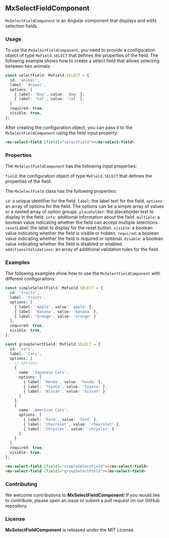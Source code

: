 ## MxSelectFieldComponent
`MxSelectFieldComponent` is an Angular component that displays and edits selection fields.

### Usage
To use the `MxSelectFieldComponent`, you need to provide a configuration object of type `MxField.SELECT` that defines the properties of the field. The following example shows how to create a select field that allows selecting between two animals:

```ts
const selectField: MxField.SELECT = {
  id: 'animal',
  label: 'Animal',
  options: [
    { label: 'Dog', value: 'dog' },
    { label: 'Cat', value: 'cat' },
  ]
  required: true,
  visible: true,
};
```

After creating the configuration object, you can pass it to the `MxSelectFieldComponent` using the field input property:

```html
<mx-select-field [field]="selectField"></mx-select-field>
```

### Properties
The `MxSelectFieldComponent` has the following input properties:

`field`: the configuration object of type `MxField.SELECT` that defines the properties of the field.

The `MxSelectField` class has the following properties:

`id`: a unique identifier for the field.
`label`: the label text for the field.
`options`: an array of options for the field. The options can be a simple array of values or a nested array of option groups.
`placeholder`: the placeholder text to display in the field.
`info`: additional information about the field.
`multiple`: a boolean value indicating whether the field can accept multiple selections.
`reset`Label: the label to display for the reset button.
`visible`: a boolean value indicating whether the field is visible or hidden.
`required`: a boolean value indicating whether the field is required or optional.
`disable`: a boolean value indicating whether the field is disabled or enabled.
`additionalValidations`: an array of additional validation rules for the field.

### Examples
The following examples show how to use the `MxSelectFieldComponent` with different configurations:
```ts
const simpleSelectField: MxField.SELECT = {
  id: 'fruits',
  label: 'Fruits',
  options: [
    { label: 'Apple', value: 'apple' },
    { label: 'Banana', value: 'banana' },
    { label: 'Orange', value: 'orange' }
  ],
  required: true,
  visible: true,
};

const groupSelectField: MxField.SELECT = {
  id: 'cars',
  label: 'Cars',
  options: [
    // options
    {
      name: 'Japanese Cars',
      options: [
        { label: 'Honda', value: 'honda' },
        { label: 'Toyota', value: 'toyota' },
        { label: 'Nissan', value: 'nissan' }
      ]
    },
    {
      name: 'American Cars',
      options: [
        { label: 'Ford', value: 'ford' },
        { label: 'Chevrolet', value: 'chevrolet' },
        { label: 'Chrysler', value: 'chrysler' }
      ]
    }
  ],
  required: true,
  visible: true,
};
```

```html
<mx-select-field [field]="simpleSelectField"></mx-select-field>
<mx-select-field [field]="groupSelectField"></mx-select-field>
```

### Contributing
We welcome contributions to **MxSelectFieldComponent**! If you would like to contribute, please open an issue or submit a pull request on our GitHub repository.

### License
**MxSelectFieldComponent** is released under the MIT License.
